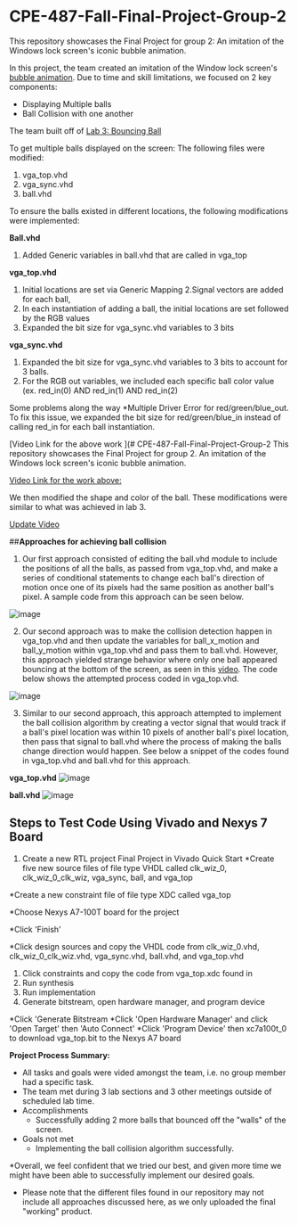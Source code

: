 # CPE-487-Fall-Final-Project-Group-2
This repository showcases the Final Project for group 2: An imitation of the Windows lock screen's iconic bubble animation.

In this project, the team created an imitation of the Window lock screen's [bubble animation](https://www.youtube.com/watch?v=Vo19qTt9rlE).  Due to time and skill limitations, we focused on 2 key components:

* Displaying Multiple balls
* Ball Collision with one another

The team built off of [Lab 3: Bouncing Ball](https://github.com/byett/dsd/tree/CPE487-Fall2023/Nexys-A7/Lab%203)

To get multiple balls displayed on the screen: 
 The following files were modified: 
 1. vga_top.vhd
 2. vga_sync.vhd
 3. ball.vhd

To ensure the balls existed in different locations, the following modifications were implemented: 

**Ball.vhd**
1. Added Generic variables in ball.vhd that are called in vga_top

**vga_top.vhd**
1. Initial locations are set via Generic Mapping
2.Signal vectors are added for each ball, 
3. In each instantiation of adding a ball, the initial locations are set followed by the RGB values
4. Expanded the bit size for vga_sync.vhd variables to 3 bits

**vga_sync.vhd**
1. Expanded the bit size for vga_sync.vhd variables to 3 bits to account for 3 balls.
2. For the RGB out variables, we included each specific ball color value (ex. red_in(0) AND red_in(1) AND red_in(2)

Some problems along the way
*Multiple Driver Error for red/green/blue_out. To fix this issue, we expanded the bit size for red/green/blue_in instead of calling red_in for each ball instantiation.

[Video Link for the above work
](# CPE-487-Fall-Final-Project-Group-2
This repository showcases the Final Project for group 2. 
An imitation of the Windows lock screen's iconic bubble animation.

[Video Link for the work above:](https://youtu.be/Kbr0ko_FnX0)

We then modified the shape and color of the ball. These modifications were similar to what was achieved in lab 3.

[Update Video](https://youtu.be/gdp5zqRE4GQ)

##**Approaches for achieving ball collision**
1. Our first approach consisted of editing the ball.vhd module to include the positions of all the balls, as passed from vga_top.vhd, and make a series of conditional statements to change each ball's direction of motion once one of its pixels had the same position as another ball's pixel. A sample code from this approach can be seen below.

![image](https://github.com/aclavijo11/CPE-487-Fall-Final-Project-Group-2/assets/98104592/a409feec-0e45-473a-b597-b8939bc7b137)

2. Our second approach was to make the collision detection happen in vga_top.vhd and then update the variables for ball_x_motion and ball_y_motion within vga_top.vhd and pass them to ball.vhd. However, this approach yielded strange behavior where only one ball appeared bouncing at the bottom of the screen, as seen in this [video](https://youtube.com/shorts/SKpYicXmU0A). The code below shows the attempted process coded in vga_top.vhd.

![image](https://github.com/aclavijo11/CPE-487-Fall-Final-Project-Group-2/assets/98104592/e68ca3fc-f801-450e-9573-160945dc62d8)

3. Similar to our second approach, this approach attempted to implement the ball collision algorithm by creating a vector signal that would track if a ball's pixel location was within 10 pixels of another ball's pixel location, then pass that signal to ball.vhd where the process of making the balls change direction would happen. See below a snippet of the codes found in vga_top.vhd and ball.vhd for this approach.

**vga_top.vhd**
![image](https://github.com/aclavijo11/CPE-487-Fall-Final-Project-Group-2/assets/98104592/ba65be1b-808b-4ed5-9416-499a9a45dcb1)

**ball.vhd**
![image](https://github.com/aclavijo11/CPE-487-Fall-Final-Project-Group-2/assets/98104592/874d25fa-1de0-45e8-bd02-aff5cbba25e3)

## Steps to Test Code Using Vivado and Nexys 7 Board
1. Create a new RTL project Final Project in Vivado Quick Start
 *Create five new source files of file type VHDL called clk_wiz_0, clk_wiz_0_clk_wiz, vga_sync, ball, and vga_top

 *Create a new constraint file of file type XDC called vga_top

 *Choose Nexys A7-100T board for the project

 *Click 'Finish'

 *Click design sources and copy the VHDL code from clk_wiz_0.vhd, clk_wiz_0_clk_wiz.vhd, vga_sync.vhd, ball.vhd, and vga_top.vhd

1. Click constraints and copy the code from vga_top.xdc found in []((https://github.com/aclavijo11/CPE-487-Fall-Final-Project-Group-2.git))
2. Run synthesis
3. Run implementation
4. Generate bitstream, open hardware manager, and program device

 *Click 'Generate Bitstream
 *Click 'Open Hardware Manager' and click 'Open Target' then 'Auto Connect'
 *Click 'Program Device' then xc7a100t_0 to download vga_top.bit to the Nexys A7 board
 
**Project Process Summary:**

* All tasks and goals were vided amongst the team, i.e. no group member had a specific task.
* The team met during 3 lab sections and 3 other meetings outside of scheduled lab time.
* Accomplishments
  * Successfully adding 2 more balls that bounced off the "walls" of the screen.
* Goals not met
  * Implementing the ball collision algorithm successfully.
 
*Overall, we feel confident that we tried our best, and given more time we might have been able to successfully implement our desired goals.

* Please note that the different files found in our repository may not include all approaches discussed here, as we only uploaded the final "working" product.
